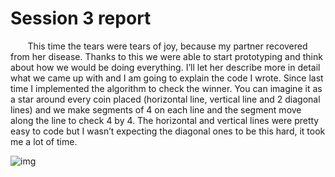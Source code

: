 # Session 3 report

&nbsp;&nbsp;&nbsp;&nbsp;&nbsp;&nbsp; This time the tears were tears of joy, because my partner recovered from her disease.
Thanks to this we were able to start prototyping and think about how we would be doing everything. I’ll let her describe more in detail what we came up with and I am going to explain the code I wrote.
Since last time I implemented the algorithm to check the winner. You can imagine it as a star around every coin placed (horizontal line, vertical line and 2 diagonal lines) and we make segments
of 4 on each line and the segment move along the line to check 4 by 4. The horizontal and vertical lines were pretty easy to code but I wasn’t expecting the diagonal ones to be this hard, it took me a lot of time.

![img](https://user-images.githubusercontent.com/74043892/211599983-ae47ed57-3c76-4e85-9aca-077c4719a90c.png)
